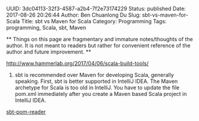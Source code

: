 UUID: 3dc04113-32f3-4587-a2b4-7f2e73174229
Status: published
Date: 2017-08-26 20:26:44
Author: Ben Chuanlong Du
Slug: sbt-vs-maven-for-Scala
Title: sbt vs Maven for Scala
Category: Programming
Tags: programming, Scala, sbt, Maven

**
Things on this page are
fragmentary and immature notes/thoughts of the author.
It is not meant to readers
but rather for convenient reference of the author and future improvement.
**

http://www.hammerlab.org/2017/04/06/scala-build-tools/


1. sbt is recommended over Maven for developing Scala, 
generally speaking. 
First, 
sbt is better supported in IntelliJ IDEA. 
The Maven archetype for Scala is too old in IntelliJ.
You have to update the file pom.xml immediately after you create a Maven based Scala project in IntelliJ IDEA.

[sbt-pom-reader](https://github.com/sbt/sbt-pom-reader)

